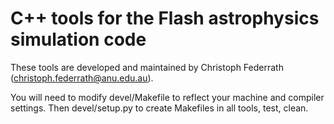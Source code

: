 # C++ tools for the Flash astrophysics simulation code #

These tools are developed and maintained by Christoph Federrath (christoph.federrath@anu.edu.au).

You will need to modify devel/Makefile to reflect your machine and compiler settings.
Then devel/setup.py to create Makefiles in all tools, test, clean.
